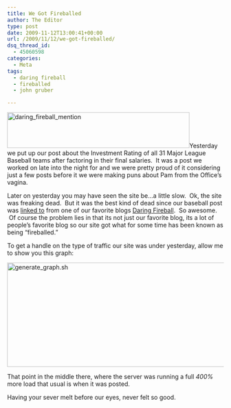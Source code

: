 ```yaml
---
title: We Got Fireballed
author: The Editor
type: post
date: 2009-11-12T13:00:41+00:00
url: /2009/11/12/we-got-fireballed/
dsq_thread_id:
  - 45060598
categories:
  - Meta
tags:
  - daring fireball
  - fireballed
  - john gruber

---
```

[<img class="aligncenter size-full wp-image-2274" title="daring_fireball_mention" src="http://punchingkitty.com/wp-content/uploads/2009/11/daring_fireball_mention.png" alt="daring_fireball_mention" width="424" height="83" srcset="http://media.punchingkitty.com/wordpress/2009/11/daring_fireball_mention.png 424w, http://media.punchingkitty.com/wordpress/2009/11/daring_fireball_mention-300x58.png 300w" sizes="(max-width: 424px) 100vw, 424px" />][1]Yesterday we put up our post about the Investment Rating of all 31 Major League Baseball teams after factoring in their final salaries.  It was a post we worked on late into the night for and we were pretty proud of it considering just a few posts before it we were making puns about Pam from the Office&#8217;s vagina.

Later on yesterday you may have seen the site be&#8230;a little slow.  Ok, the site was freaking dead.  But it was the best kind of dead since our baseball post was <a href="http://daringfireball.net/linked/2009/11/11/updated-revenue-payroll-stats" target="_blank">linked to</a> from one of our favorite blogs <a href="http://daringfireball.net" target="_blank">Daring Fireball</a>.  So awesome.  Of course the problem lies in that its not just our favorite blog, its a lot of people&#8217;s favorite blog so our site got what for some time has been known as being &#8220;fireballed.&#8221;

To get a handle on the type of traffic our site was under yesterday, allow me to show you this graph:

[<img class="aligncenter size-full wp-image-2278" title="generate_graph.sh" src="http://punchingkitty.com/wp-content/uploads/2009/11/generate_graph.sh.png" alt="generate_graph.sh" width="585" height="242" srcset="http://media.punchingkitty.com/wordpress/2009/11/generate_graph.sh.png 585w, http://media.punchingkitty.com/wordpress/2009/11/generate_graph.sh-300x124.png 300w" sizes="(max-width: 585px) 100vw, 585px" />][2]

That point in the middle there, where the server was running a full _400%_ more load that usual is when it was posted.

Having your sever melt before our eyes, never felt so good.

 [1]: http://punchingkitty.com/wp-content/uploads/2009/11/daring_fireball_mention.png
 [2]: http://punchingkitty.com/wp-content/uploads/2009/11/generate_graph.sh.png